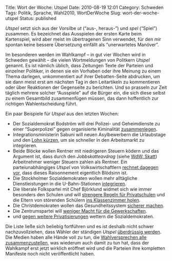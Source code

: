 Title: Wort der Woche: Utspel
Date: 2010-08-19 12:01
Category: Schweden
Tags: Politik, Sprache, Wahl2010, WortDerWoche
Slug: wort-der-woche-utspel
Status: published

*Utspel* setzt sich aus der Vorsilbe *ut* (“aus-, heraus-”) und *spel*
(“Spiel”) zusammen. Es bezeichnet das Ausspielen der ersten Karte beim
Kartenspiel, wird aber meist im übertragenen Sinn verwendet, für den mir
spontan keine bessere Übersetzung einfällt als “unerwartetes Manöver”.

Im besonderen werden im Wahlkampf – in gut vier Wochen wird in Schweden
gewählt – die vielen Wortmeldungen von Politkern *Utspel* genannt. Es
ist nämlich üblich, dass Zeitungen Texte der Parteien und einzelner
Politiker, in denen sie ein Vorhaben oder ihre Meinung zu einem Thema
darlegen, unkommentiert auf ihrer Debatten-Seite abdrucken, um sie dann
meist erst am nächsten Tag in den Leitartikeln zu kommentieren oder über
Reaktionen der Gegenseite zu berichten. Und so prasseln zur Zeit täglich
mehrere solcher “Ausspiele” auf die Bürger ein, die sich diese selbst zu
einem Gesamtbild zusammenfügen müssen, das dann hoffentlich zur
richtigen Wahlentscheidung führt.

Ein paar Beispiele für *Utspel* aus den letzten Wochen:
<!--more Weiterlesen &raquo; -->

-   Der Sozialdemokrat Bodström will drei Polizei- und Geheimdienste zu
    einer “Superpolizei” gegen organisierte Kiminalität
    [zusammenlegen](http://www.newsmill.se/artikel/2010/08/17/s-sl-r-ihop-rikskrim-s-po-och-ebm-till-en-spetsorganisation-mot-organiserad-brott).
-   Integrationsministerin Sabuni will neuen Asylbewerbern die
    Urlaubstage und den [Lohn
    kürzen](http://www.dn.se/nyheter/valet2010/sabuni-kortad-ledighet-och-lag-lon-1.1154837),
    um sie schneller in den Arbeitsmarkt zu integrieren.
-   Beide Blöcke wollen Rentner mit niedrigeren Steuern ködern und das
    Argument ist, dass durch den *Jobbskatteavdrag* (siehe [WdW:
    Skatt](http://www.fiket.de/2009/12/09/wort-der-woche-skatt/))
    Arbeitnehmer weniger Steuern zahlen als Rentner. Ein
    parteiunabhängiges *Utspel* von Volkswirtschaftlern [rechnet dagegen
    vor](http://www.dn.se/debatt/pensionarer-beskattas-inte-hardare-an-lontagare-1.1155214),
    dass dieses Raisonnement eigentlich Blödsinn ist.
-   Die Stockholmer Sozialdemokraten wollen mehr alltägliche
    Dienstleistungen in die U-Bahn-Stationen
    [integrieren](http://www.dn.se/debatt/nar-ska-vi-stockholmare-fa-tid-att-alska-och-skratta-1.1153624).
-   Die liberale Folkspartei mit Chef Björklund widmet sich wie immer
    besonders den Schulen und will [strengere Regeln für
    Privatschulen](http://www.dn.se/nyheter/valet2010/bjorklund-beredd-infora-sanktioner-mot-friskolor-1.1155983)
    und die Eltern von störenden Schülern [ins Klassenzimmer
    holen](http://www.dn.se/nyheter/valet2010/bjorklund-tvinga-foraldrar-sitta-med-i-klassrummet-1.1150181).
-   Die Christdemokraten wollen das Gesundheitssystem [sicherer
    machen](http://www.svd.se/opinion/brannpunkt/nu-gor-vi-varden-sakrare_5151463.svd).
-   Die Zentrumspartei will [weniger Macht für die
    Gewerkschaften](http://www.svd.se/opinion/brannpunkt/fackets-makt-maste-minska_5086467.svd).
-   und [gegen weitere
    Privatisierungen](http://www.svd.se/opinion/brannpunkt/vi-tar-strid-mot-utforsaljningar_5095723.svd)
    wettern die Sozialdemokraten.

Die Liste ließe sich beliebig fortführen und es ist deshalb nicht schwer
nachzuvollziehen, dass Wähler der ständigen *Utspel* [überdrüssig
werden](http://www.dn.se/nyheter/valet2010/valjarna-kan-trottna-pa-utspelen-1.1154101).
Die Medien haben alle Hände voll zu tun, die [Wahlversprechen alle
zusammenzustellen](http://www.dn.se/nyheter/valet2010/blockens-valloften-1.1091683),
was wiederum auch damit zu tun hat, dass der Wahlkampf erst jetzt
wirklich eröffnet wird und die Parteien ihre kompletten Manifeste noch
nicht veröffentlicht haben.

